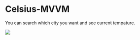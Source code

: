 # Celsius-MVVM

You can search which city you want and see current tempature.

![](https://user-images.githubusercontent.com/65500826/152434712-3e0b367f-d153-4776-8687-d1befd8f6c8b.gif)
